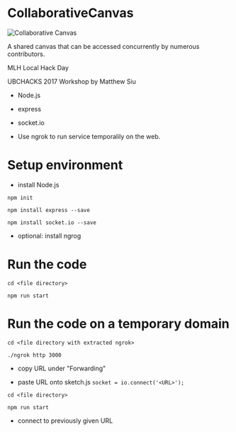 # CollaborativeCanvas

![Collaborative Canvas](https://i.imgur.com/q5MX8yy.png)

A shared canvas that can be accessed concurrently by numerous contributors.

MLH Local Hack Day 

UBCHACKS 2017 Workshop by Matthew Siu

- Node.js

- express

- socket.io

- Use ngrok to run service temporalily on the web.

# Setup environment
- install Node.js

`npm init`

`npm install express --save`

`npm install socket.io --save`

- optional: install ngrog

# Run the code
`cd <file directory>`

`npm run start`

# Run the code on a temporary domain
`cd <file directory with extracted ngrok>`

`./ngrok http 3000`

- copy URL under "Forwarding"

- paste URL onto sketch.js `socket = io.connect('<URL>');`

`cd <file directory>`

`npm run start`

- connect to previously given URL
